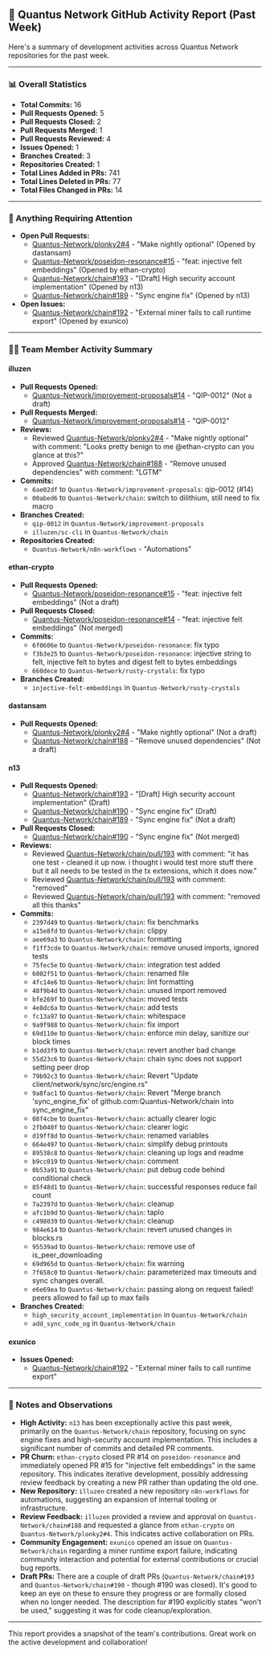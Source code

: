 ## 🚀 Quantus Network GitHub Activity Report (Past Week)

Here's a summary of development activities across Quantus Network repositories for the past week.

---

### 📊 Overall Statistics

*   **Total Commits:** 16
*   **Pull Requests Opened:** 5
*   **Pull Requests Closed:** 2
*   **Pull Requests Merged:** 1
*   **Pull Requests Reviewed:** 4
*   **Issues Opened:** 1
*   **Branches Created:** 3
*   **Repositories Created:** 1
*   **Total Lines Added in PRs:** 741
*   **Total Lines Deleted in PRs:** 77
*   **Total Files Changed in PRs:** 14

---

### 🚨 Anything Requiring Attention

*   **Open Pull Requests:**
    *   [Quantus-Network/plonky2#4](https://github.com/Quantus-Network/plonky2/pull/4) - "Make nightly optional" (Opened by dastansam)
    *   [Quantus-Network/poseidon-resonance#15](https://github.com/Quantus-Network/poseidon-resonance/pull/15) - "feat: injective felt embeddings" (Opened by ethan-crypto)
    *   [Quantus-Network/chain#193](https://github.com/Quantus-Network/chain/pull/193) - "[Draft] High security account implementation" (Opened by n13)
    *   [Quantus-Network/chain#189](https://github.com/Quantus-Network/chain/pull/189) - "Sync engine fix" (Opened by n13)
*   **Open Issues:**
    *   [Quantus-Network/chain#192](https://github.com/Quantus-Network/chain/issues/192) - "External miner fails to call runtime export" (Opened by exunico)

---

### 🧑‍💻 Team Member Activity Summary

#### **illuzen**

*   **Pull Requests Opened:**
    *   [Quantus-Network/improvement-proposals#14](https://github.com/Quantus-Network/improvement-proposals/pull/14) - "QIP-0012" (Not a draft)
*   **Pull Requests Merged:**
    *   [Quantus-Network/improvement-proposals#14](https://github.com/Quantus-Network/improvement-proposals/pull/14) - "QIP-0012"
*   **Reviews:**
    *   Reviewed [Quantus-Network/plonky2#4](https://github.com/Quantus-Network/plonky2/pull/4) - "Make nightly optional" with comment: "Looks pretty benign to me @ethan-crypto can you glance at this?"
    *   Approved [Quantus-Network/chain#188](https://api.github.com/repos/Quantus-Network/chain/pulls/188) - "Remove unused dependencies" with comment: "LGTM"
*   **Commits:**
    *   `6ae02df` to `Quantus-Network/improvement-proposals`: qip-0012 (#14)
    *   `00abed6` to `Quantus-Network/chain`: switch to dilithium, still need to fix macro
*   **Branches Created:**
    *   `qip-0012` in `Quantus-Network/improvement-proposals`
    *   `illuzen/sc-cli` in `Quantus-Network/chain`
*   **Repositories Created:**
    *   `Quantus-Network/n8n-workflows` - "Automations"

#### **ethan-crypto**

*   **Pull Requests Opened:**
    *   [Quantus-Network/poseidon-resonance#15](https://github.com/Quantus-Network/poseidon-resonance/pull/15) - "feat: injective felt embeddings" (Not a draft)
*   **Pull Requests Closed:**
    *   [Quantus-Network/poseidon-resonance#14](https://github.com/Quantus-Network/poseidon-resonance/pull/14) - "feat: injective felt embeddings" (Not merged)
*   **Commits:**
    *   `6f0606e` to `Quantus-Network/poseidon-resonance`: fix typo
    *   `f3b3e25` to `Quantus-Network/poseidon-resonance`: injective string to felt, injective felt to bytes and digest felt to bytes embeddings
    *   `660dece` to `Quantus-Network/rusty-crystals`: fix typo
*   **Branches Created:**
    *   `injective-felt-embeddings` in `Quantus-Network/rusty-crystals`

#### **dastansam**

*   **Pull Requests Opened:**
    *   [Quantus-Network/plonky2#4](https://github.com/Quantus-Network/plonky2/pull/4) - "Make nightly optional" (Not a draft)
    *   [Quantus-Network/chain#188](https://api.github.com/repos/Quantus-Network/chain/pulls/188) - "Remove unused dependencies" (Not a draft)

#### **n13**

*   **Pull Requests Opened:**
    *   [Quantus-Network/chain#193](https://github.com/Quantus-Network/chain/pull/193) - "[Draft] High security account implementation" (Draft)
    *   [Quantus-Network/chain#190](https://api.github.com/repos/Quantus-Network/chain/pulls/190) - "Sync engine fix" (Draft)
    *   [Quantus-Network/chain#189](https://github.com/Quantus-Network/chain/pull/189) - "Sync engine fix" (Not a draft)
*   **Pull Requests Closed:**
    *   [Quantus-Network/chain#190](https://api.github.com/repos/Quantus-Network/chain/pulls/190) - "Sync engine fix" (Not merged)
*   **Reviews:**
    *   Reviewed [Quantus-Network/chain/pull/193](https://github.com/Quantus-Network/chain/pull/193#discussion_r2303455802) with comment: "it has one test - cleaned it up now. i thought i would test more stuff there but it all needs to be tested in the tx extensions, which it does now."
    *   Reviewed [Quantus-Network/chain/pull/193](https://github.com/Quantus-Network/chain/pull/193#discussion_r2303454560) with comment: "removed"
    *   Reviewed [Quantus-Network/chain/pull/193](https://github.com/Quantus-Network/chain/pull/193#discussion_r2303454262) with comment: "removed all this thanks"
*   **Commits:**
    *   `2397d49` to `Quantus-Network/chain`: fix benchmarks
    *   `a15e8fd` to `Quantus-Network/chain`: clippy
    *   `aee69a3` to `Quantus-Network/chain`: formatting
    *   `f1ff3cde` to `Quantus-Network/chain`: remove unused imports, ignored tests
    *   `75fec5e` to `Quantus-Network/chain`: integration test added
    *   `6002f51` to `Quantus-Network/chain`: renamed file
    *   `4fc14e6` to `Quantus-Network/chain`: lint formatting
    *   `48f9b4d` to `Quantus-Network/chain`: unused import removed
    *   `bfe269f` to `Quantus-Network/chain`: moved tests
    *   `4e8dc6a` to `Quantus-Network/chain`: add tests
    *   `fc13a97` to `Quantus-Network/chain`: whitespace
    *   `9a9f988` to `Quantus-Network/chain`: fix import
    *   `69d110e` to `Quantus-Network/chain`: enforce min delay, sanitize our block times
    *   `b1dd3f9` to `Quantus-Network/chain`: revert another bad change
    *   `55d23c6` to `Quantus-Network/chain`: chain sync does not support setting peer drop
    *   `79b92c3` to `Quantus-Network/chain`: Revert "Update client/network/sync/src/engine.rs"
    *   `9a8fac1` to `Quantus-Network/chain`: Revert "Merge branch 'sync_engine_fix' of github.com:Quantus-Network/chain into sync_engine_fix"
    *   `08f4cbe` to `Quantus-Network/chain`: actually clearer logic
    *   `2fb040f` to `Quantus-Network/chain`: clearer logic
    *   `d19ff8d` to `Quantus-Network/chain`: renamed variables
    *   `664e497` to `Quantus-Network/chain`: simplify debug printouts
    *   `89538c8` to `Quantus-Network/chain`: cleaning up logs and readme
    *   `b9cc019` to `Quantus-Network/chain`: comment
    *   `0b53a91` to `Quantus-Network/chain`: put debug code behind conditional check
    *   `85f48d1` to `Quantus-Network/chain`: successful responses reduce fail count
    *   `7a2397d` to `Quantus-Network/chain`: cleanup
    *   `afc1b9d` to `Quantus-Network/chain`: taplo
    *   `c498039` to `Quantus-Network/chain`: cleanup
    *   `984e614` to `Quantus-Network/chain`: revert unused changes in blocks.rs
    *   `95539ad` to `Quantus-Network/chain`: remove use of is_peer_downloading
    *   `69d965d` to `Quantus-Network/chain`: fix warning
    *   `7f658c0` to `Quantus-Network/chain`: parameterized max timeouts and sync changes overall.
    *   `e6e69ea` to `Quantus-Network/chain`: passing along on request failed! peers allowed to fail up to max fails
*   **Branches Created:**
    *   `high_security_account_implementation` in `Quantus-Network/chain`
    *   `add_sync_code_og` in `Quantus-Network/chain`

#### **exunico**

*   **Issues Opened:**
    *   [Quantus-Network/chain#192](https://github.com/Quantus-Network/chain/issues/192) - "External miner fails to call runtime export"

---

### 📝 Notes and Observations

*   **High Activity:** `n13` has been exceptionally active this past week, primarily on the `Quantus-Network/chain` repository, focusing on sync engine fixes and high-security account implementation. This includes a significant number of commits and detailed PR comments.
*   **PR Churn:** `ethan-crypto` closed PR #14 on `poseidon-resonance` and immediately opened PR #15 for "injective felt embeddings" in the same repository. This indicates iterative development, possibly addressing review feedback by creating a new PR rather than updating the old one.
*   **New Repository:** `illuzen` created a new repository `n8n-workflows` for automations, suggesting an expansion of internal tooling or infrastructure.
*   **Review Feedback:** `illuzen` provided a review and approval on `Quantus-Network/chain#188` and requested a glance from `ethan-crypto` on `Quantus-Network/plonky2#4`. This indicates active collaboration on PRs.
*   **Community Engagement:** `exunico` opened an issue on `Quantus-Network/chain` regarding a miner runtime export failure, indicating community interaction and potential for external contributions or crucial bug reports.
*   **Draft PRs:** There are a couple of draft PRs (`Quantus-Network/chain#193` and `Quantus-Network/chain#190` - though #190 was closed). It's good to keep an eye on these to ensure they progress or are formally closed when no longer needed. The description for #190 explicitly states "won't be used," suggesting it was for code cleanup/exploration.

---

This report provides a snapshot of the team's contributions. Great work on the active development and collaboration!
